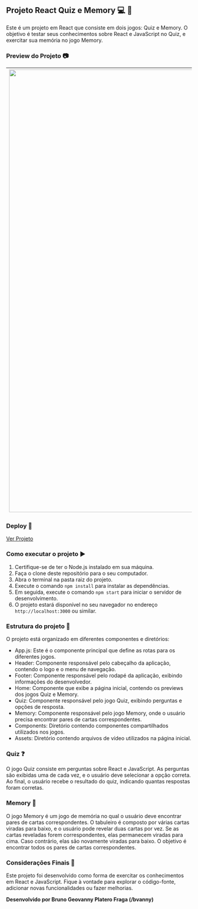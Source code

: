 ## Projeto React Quiz e Memory :computer: :game_die:

Este é um projeto em React que consiste em dois jogos: Quiz e Memory. O objetivo é testar seus conhecimentos sobre React e JavaScript no Quiz, e exercitar sua memória no jogo Memory.

### Preview do Projeto :camera:

| <img src="https://i.imgur.com/Jjr9fyu.png" width="1200"> | ![Imagem 2](https://i.imgur.com/A4GcDz2.png) |
|:---:|:---:|

### Deploy :rocket:

[Ver Projeto](https://logicvanilla-bvanny.netlify.app/)

### Como executar o projeto :arrow_forward:

1. Certifique-se de ter o Node.js instalado em sua máquina.
2. Faça o clone deste repositório para o seu computador.
3. Abra o terminal na pasta raiz do projeto.
4. Execute o comando `npm install` para instalar as dependências.
5. Em seguida, execute o comando `npm start` para iniciar o servidor de desenvolvimento.
6. O projeto estará disponível no seu navegador no endereço `http://localhost:3000` ou similar.

### Estrutura do projeto :file_folder:

O projeto está organizado em diferentes componentes e diretórios:

- App.js: Este é o componente principal que define as rotas para os diferentes jogos.
- Header: Componente responsável pelo cabeçalho da aplicação, contendo o logo e o menu de navegação.
- Footer: Componente responsável pelo rodapé da aplicação, exibindo informações do desenvolvedor.
- Home: Componente que exibe a página inicial, contendo os previews dos jogos Quiz e Memory.
- Quiz: Componente responsável pelo jogo Quiz, exibindo perguntas e opções de resposta.
- Memory: Componente responsável pelo jogo Memory, onde o usuário precisa encontrar pares de cartas correspondentes.
- Components: Diretório contendo componentes compartilhados utilizados nos jogos.
- Assets: Diretório contendo arquivos de vídeo utilizados na página inicial.

### Quiz :question:

O jogo Quiz consiste em perguntas sobre React e JavaScript. As perguntas são exibidas uma de cada vez, e o usuário deve selecionar a opção correta. Ao final, o usuário recebe o resultado do quiz, indicando quantas respostas foram corretas.

### Memory :game_die:

O jogo Memory é um jogo de memória no qual o usuário deve encontrar pares de cartas correspondentes. O tabuleiro é composto por várias cartas viradas para baixo, e o usuário pode revelar duas cartas por vez. Se as cartas reveladas forem correspondentes, elas permanecem viradas para cima. Caso contrário, elas são novamente viradas para baixo. O objetivo é encontrar todos os pares de cartas correspondentes.

### Considerações Finais :memo:

Este projeto foi desenvolvido como forma de exercitar os conhecimentos em React e JavaScript. Fique à vontade para explorar o código-fonte, adicionar novas funcionalidades ou fazer melhorias.

**Desenvolvido por Bruno Geovanny Platero Fraga (/bvanny)**
